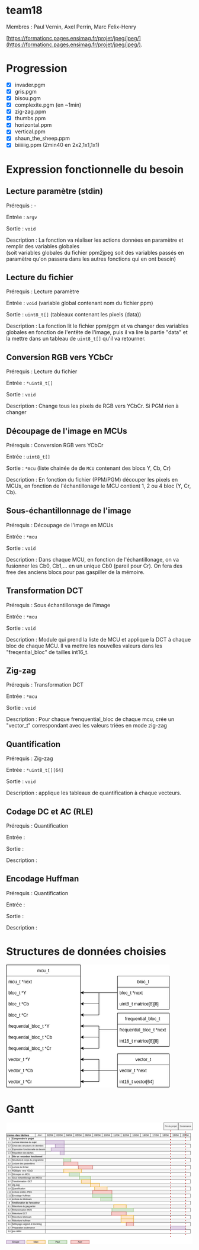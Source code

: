 # team18

Membres : Paul Vernin, Axel Perrin, Marc Felix-Henry

[https://formationc.pages.ensimag.fr/projet/jpeg/jpeg/](https://formationc.pages.ensimag.fr/projet/jpeg/jpeg/).

# Progression

- [x] invader.pgm
- [x] gris.pgm
- [x] bisou.pgm
- [x] complexite.pgm (en ~1min)
- [x] zig-zag.ppm
- [x] thumbs.ppm 
- [x] horizontal.ppm 
- [x] vertical.ppm 
- [x] shaun_the_sheep.ppm 
- [x] biiiiiig.ppm (2min40 en 2x2,1x1,1x1)

# Expression fonctionnelle du besoin

## Lecture paramètre (stdin)

Prérequis : -

Entrée : `argv`

Sortie : `void`

Description : La fonction va réaliser les actions données en paramètre et remplir des variables globales\
(soit variables globales du fichier ppm2jpeg soit des variables passés en paramètre qu'on passera dans les autres fonctions qui en ont besoin)

## Lecture du fichier

Prérequis : Lecture paramètre

Entrée : `void` (variable global contenant nom du fichier ppm)

Sortie : `uint8_t[]` (tableaux contenant les pixels (data))

Description : La fonction lit le fichier ppm/pgm et va changer des variables globales en fonction de l'entête de l'image,  puis  il va lire la partie "data" et la mettre  dans un  tableau de `uint8_t[]` qu'il va retourner.

## Conversion RGB vers YCbCr

Prérequis : Lecture du fichier

Entrée : `*uint8_t[]`

Sortie : `void`

Description : Change  tous les pixels de RGB vers YCbCr. Si PGM rien à changer

## Découpage de l'image en MCUs

Prérequis : Conversion RGB vers YCbCr

Entrée : `uint8_t[]`

Sortie : `*mcu` (liste chainée de de `MCU` contenant des blocs Y, Cb, Cr)

Description : En fonction du fichier (PPM/PGM) découper les pixels en MCUs, en fonction de l'échantillonage le MCU contient 1, 2 ou 4 bloc (Y, Cr, Cb).

## Sous-échantillonnage de l'image

Prérequis : Découpage de l'image en MCUs

Entrée : `*mcu`

Sortie : `void`

Description : Dans chaque MCU, en  fonction  de l'échantillonage,  on va fusionner les Cb0, Cb1,... en un  unique Cb0 (pareil pour Cr). On fera  des free des anciens blocs pour pas gaspiller de la mémoire.

## Transformation DCT

Prérequis : Sous échantillonage de l'image

Entrée : `*mcu`

Sortie : `void`

Description : Module qui prend la liste de MCU et applique la DCT à chaque bloc de chaque MCU. Il va mettre les nouvelles valeurs dans les "freqential_bloc" de tailles int16_t.

## Zig-zag

Prérequis : Transformation DCT

Entrée : `*mcu`

Sortie : `void`

Description : Pour chaque frenquential_bloc de chaque mcu, crée un "vector_t" correspondant avec les valeurs triées en mode zig-zag

## Quantification

Prérequis : Zig-zag

Entrée : `*uint8_t[][64]`

Sortie : `void`

Description : applique les tableaux de quantification à chaque vecteurs.

## Codage DC et AC (RLE)

Prérequis : Quantification

Entrée : 

Sortie :

Description : 

## Encodage Huffman

Prérequis : Quantification

Entrée : 

Sortie :

Description : 

# Structures de données choisies

![Structure de données](./docs/struct.drawio.png)

# Gantt

![Gantt](./docs/Gantt.drawio.png)
